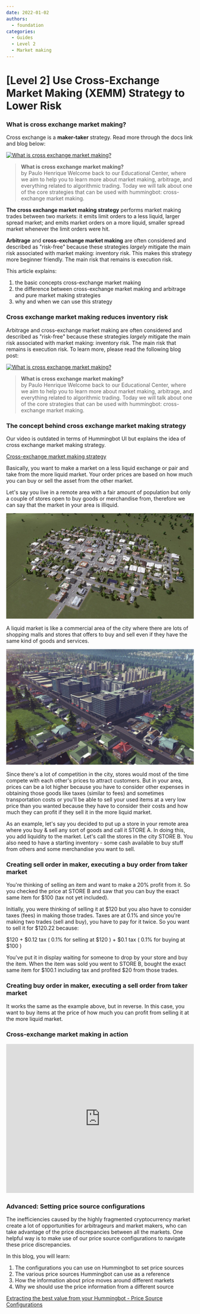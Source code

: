 ```yaml
---
date: 2022-01-02
authors:
  - foundation
categories:
  - Guides
  - Level 2
  - Market making
---
```


# [Level 2] Use Cross-Exchange Market Making (XEMM) Strategy to Lower Risk

### What is cross exchange market making?

Cross exchange is a **maker-taker** strategy. Read more through the docs link and blog below:

[![What is cross exchange market making?](https://blog.hummingbot.org/content/images/2022/09/What_is_Cross_Exchange_Market_Making.webp)](https://blog.hummingbot.org/blog-2020-09-what-is-cross-exchange-market-making/)

> **What is cross exchange market making?**  
> by Paulo Henrique Welcome back to our Educational Center, where we aim to help you to learn more about market making, arbitrage, and everything related to algorithmic trading. Today we will talk about one of the core strategies that can be used with hummingbot: cross-exchange market making.

<!-- more -->

**The cross exchange market making strategy** performs market making trades between two markets: it emits limit orders to a less liquid, larger spread market; and emits market orders on a more liquid, smaller spread market whenever the limit orders were hit.

**Arbitrage** and **cross-exchange market making** are often considered and described as "risk-free" because these strategies *largely* mitigate the main risk associated with market making: inventory risk. This makes this strategy more beginner friendly. The main risk that remains is execution risk.

This article explains:
1. the basic concepts cross-exchange market making
2. the difference between cross-exchange market making and arbitrage and pure market making strategies
3. why and when we can use this strategy

### Cross exchange market making reduces inventory risk

Arbitrage and cross-exchange market making are often considered and described as "risk-free" because these strategies *largely* mitigate the main risk associated with market making: inventory risk. The main risk that remains is execution risk. To learn more, please read the following blog post:

[![What is cross exchange market making?](https://blog.hummingbot.org/content/images/2022/09/What_is_Cross_Exchange_Market_Making.webp)](https://blog.hummingbot.org/blog-2020-09-what-is-cross-exchange-market-making/)
> **What is cross exchange market making?**  
> by Paulo Henrique Welcome back to our Educational Center, where we aim to help you to learn more about market making, arbitrage, and everything related to algorithmic trading. Today we will talk about one of the core strategies that can be used with hummingbot: cross-exchange market making.

### The concept behind cross exchange market making strategy

Our video is outdated in terms of Hummingbot UI but explains the idea of cross exchange market making strategy.

[Cross-exchange market making strategy](https://www.youtube.com/embed/jVIagFbQnmo)

Basically, you want to make a market on a less liquid exchange or pair and take from the more liquid market. Your order prices are based on how much you can buy or sell the asset from the other market.

Let's say you live in a remote area with a fair amount of population but only a couple of stores open to buy goods or merchandise from, therefore we can say that the market in your area is illiquid.

![Illiquid Market](image_5.jpg)

A liquid market is like a commercial area of the city where there are lots of shopping malls and stores that offers to buy and sell even if they have the same kind of goods and services.

![Liquid Market](image_6.jpg)

Since there's a lot of competition in the city, stores would most of the time compete with each other's prices to attract customers. But in your area, prices can be a lot higher because you have to consider other expenses in obtaining those goods like taxes (similar to fees) and sometimes transportation costs or you'll be able to sell your used items at a very low price than you wanted because they have to consider their costs and how much they can profit if they sell it in the more liquid market.

As an example, let's say you decided to put up a store in your remote area where you buy & sell any sort of goods and call it STORE A. In doing this, you add liquidity to the market. Let's call the stores in the city STORE B. You also need to have a starting inventory - some cash available to buy stuff from others and some merchandise you want to sell.

### Creating sell order in maker, executing a buy order from taker market

You're thinking of selling an item and want to make a 20% profit from it. So you checked the price at STORE B and saw that you can buy the exact same item for $100 (tax not yet included).

Initially, you were thinking of selling it at $120 but you also have to consider taxes (fees) in making those trades. Taxes are at 0.1% and since you're making two trades (sell and buy), you have to pay for it twice. So you want to sell it for $120.22 because:


$120 + $0.12 tax ( 0.1% for selling at $120 ) + $0.1 tax ( 0.1% for buying at $100 )


You've put it in display waiting for someone to drop by your store and buy the item. When the item was sold you went to STORE B, bought the exact same item for $100.1 including tax and profited $20 from those trades.

### Creating buy order in maker, executing a sell order from taker market

It works the same as the example above, but in reverse. In this case, you want to buy items at the price of how much you can profit from selling it at the more liquid market.

### Cross-exchange market making in action

<iframe style="width:100%; min-height:400px;" src="https://www.youtube.com/embed/gwLjSe0t8K8" frameborder="0" allow="accelerometer; autoplay; encrypted-media; gyroscope; picture-in-picture" allowfullscreen></iframe>

### Advanced: Setting price source configurations

The inefficiencies caused by the highly fragmented cryptocurrency market create a lot of opportunities for arbitrageurs and market makers, who can take advantage of the price discrepancies between all the markets. One helpful way is to make use of our price source configurations to navigate these price discrepancies.

In this blog, you will learn:

1. The configurations you can use on Hummingbot to set price sources
2. The various price sources Hummingbot can use as a reference
3. How the information about price moves around different markets
4. Why we should use the price information from a different source

[Extracting the best value from your Hummingbot - Price Source Configurations](/2020/11/blog-2020-11-commands-and-config-price-source/)